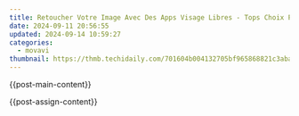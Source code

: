 ```yaml
---
title: Retoucher Votre Image Avec Des Apps Visage Libres - Tops Choix Payants Et Gratuits
date: 2024-09-11 20:56:55
updated: 2024-09-14 10:59:27
categories:
  - movavi
thumbnail: https://thmb.techidaily.com/701604b004132705bf965868821c3abaea38902fff791c6427ce40c1dc069beb.jpg
---
```


{{post-main-content}}

<ins class="adsbygoogle"
     style="display:block"
     data-ad-format="autorelaxed"
     data-ad-client="ca-pub-7571918770474297"
     data-ad-slot="1223367746"></ins>

{{post-assign-content}}

<ins class="adsbygoogle"
     style="display:block"
     data-ad-client="ca-pub-7571918770474297"
     data-ad-slot="8358498916"
     data-ad-format="auto"
     data-full-width-responsive="true"></ins>
